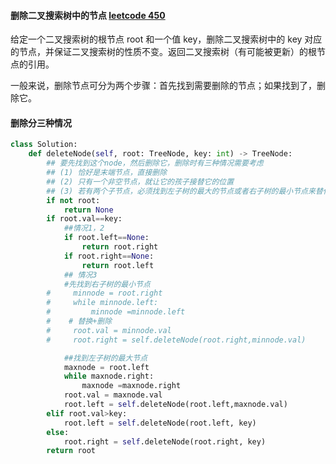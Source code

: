 ####  删除二叉搜索树中的节点 [leetcode 450](https://leetcode-cn.com/problems/delete-node-in-a-bst/)

给定一个二叉搜索树的根节点 root 和一个值 key，删除二叉搜索树中的 key 对应的节点，并保证二叉搜索树的性质不变。返回二叉搜索树（有可能被更新）的根节点的引用。

一般来说，删除节点可分为两个步骤：首先找到需要删除的节点；如果找到了，删除它。

#### 删除分三种情况
```python
class Solution:
    def deleteNode(self, root: TreeNode, key: int) -> TreeNode:
        ## 要先找到这个node，然后删除它，删除时有三种情况需要考虑
        ## (1) 恰好是末端节点，直接删除
        ## (2) 只有一个非空节点，就让它的孩子接替它的位置
        ## (3) 若有两个子节点，必须找到左子树的最大的节点或者右子树的最小节点来替代自己
        if not root:
            return None
        if root.val==key:
            ##情况1，2
            if root.left==None:
                return root.right
            if root.right==None:
                return root.left
            ## 情况3
            #先找到右子树的最小节点
        #     minnode = root.right
        #     while minnode.left:
        #         minnode =minnode.left
        #    # 替换+删除
        #     root.val = minnode.val
        #     root.right = self.deleteNode(root.right,minnode.val)

            ##找到左子树的最大节点
            maxnode = root.left
            while maxnode.right:
                maxnode =maxnode.right
            root.val = maxnode.val
            root.left = self.deleteNode(root.left,maxnode.val)
        elif root.val>key:
            root.left = self.deleteNode(root.left, key)
        else:
            root.right = self.deleteNode(root.right, key)
        return root
    


```
